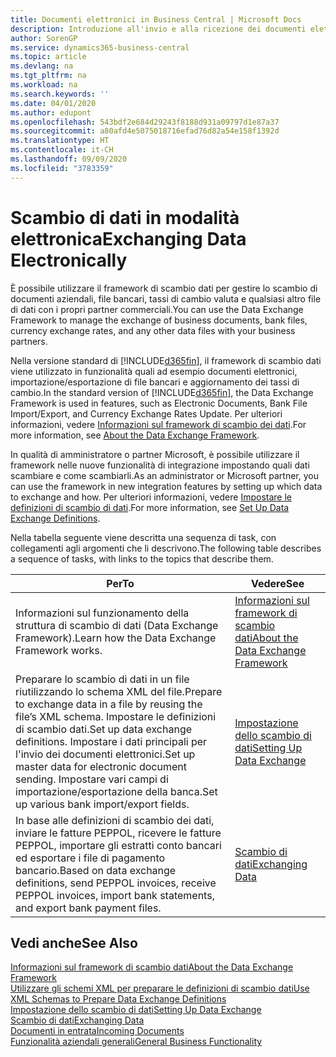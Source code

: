 ```yaml
---
title: Documenti elettronici in Business Central | Microsoft Docs
description: Introduzione all'invio e alla ricezione dei documenti elettronici in Business Central.
author: SorenGP
ms.service: dynamics365-business-central
ms.topic: article
ms.devlang: na
ms.tgt_pltfrm: na
ms.workload: na
ms.search.keywords: ''
ms.date: 04/01/2020
ms.author: edupont
ms.openlocfilehash: 543bdf2e684d29243f8188d931a09797d1e87a37
ms.sourcegitcommit: a80afd4e5075018716efad76d82a54e158f1392d
ms.translationtype: HT
ms.contentlocale: it-CH
ms.lasthandoff: 09/09/2020
ms.locfileid: "3783359"
---
```

# <a name="exchanging-data-electronically"></a><span data-ttu-id="e9f6b-103">Scambio di dati in modalità elettronica</span><span class="sxs-lookup"><span data-stu-id="e9f6b-103">Exchanging Data Electronically</span></span>
<span data-ttu-id="e9f6b-104">È possibile utilizzare il framework di scambio dati per gestire lo scambio di documenti aziendali, file bancari, tassi di cambio valuta e qualsiasi altro file di dati con i propri partner commerciali.</span><span class="sxs-lookup"><span data-stu-id="e9f6b-104">You can use the Data Exchange Framework to manage the exchange of business documents, bank files, currency exchange rates, and any other data files with your business partners.</span></span>

<span data-ttu-id="e9f6b-105">Nella versione standard di [!INCLUDE[d365fin](includes/d365fin_md.md)], il framework di scambio dati viene utilizzato in funzionalità quali ad esempio documenti elettronici, importazione/esportazione di file bancari e aggiornamento dei tassi di cambio.</span><span class="sxs-lookup"><span data-stu-id="e9f6b-105">In the standard version of [!INCLUDE[d365fin](includes/d365fin_md.md)], the Data Exchange Framework is used in features, such as Electronic Documents, Bank File Import/Export, and Currency Exchange Rates Update.</span></span> <span data-ttu-id="e9f6b-106">Per ulteriori informazioni, vedere [Informazioni sul framework di scambio dei dati](across-about-the-data-exchange-framework.md).</span><span class="sxs-lookup"><span data-stu-id="e9f6b-106">For more information, see [About the Data Exchange Framework](across-about-the-data-exchange-framework.md).</span></span>

<span data-ttu-id="e9f6b-107">In qualità di amministratore o partner Microsoft, è possibile utilizzare il framework nelle nuove funzionalità di integrazione impostando quali dati scambiare e come scambiarli.</span><span class="sxs-lookup"><span data-stu-id="e9f6b-107">As an administrator or Microsoft partner, you can use the framework in new integration features by setting up which data to exchange and how.</span></span> <span data-ttu-id="e9f6b-108">Per ulteriori informazioni, vedere [Impostare le definizioni di scambio di dati](across-how-to-set-up-data-exchange-definitions.md).</span><span class="sxs-lookup"><span data-stu-id="e9f6b-108">For more information, see [Set Up Data Exchange Definitions](across-how-to-set-up-data-exchange-definitions.md).</span></span>

<span data-ttu-id="e9f6b-109">Nella tabella seguente viene descritta una sequenza di task, con collegamenti agli argomenti che li descrivono.</span><span class="sxs-lookup"><span data-stu-id="e9f6b-109">The following table describes a sequence of tasks, with links to the topics that describe them.</span></span>  

|<span data-ttu-id="e9f6b-110">Per</span><span class="sxs-lookup"><span data-stu-id="e9f6b-110">To</span></span>|<span data-ttu-id="e9f6b-111">Vedere</span><span class="sxs-lookup"><span data-stu-id="e9f6b-111">See</span></span>|  
|--------|---------|  
|<span data-ttu-id="e9f6b-112">Informazioni sul funzionamento della struttura di scambio di dati (Data Exchange Framework).</span><span class="sxs-lookup"><span data-stu-id="e9f6b-112">Learn how the Data Exchange Framework works.</span></span>|[<span data-ttu-id="e9f6b-113">Informazioni sul framework di scambio dati</span><span class="sxs-lookup"><span data-stu-id="e9f6b-113">About the Data Exchange Framework</span></span>](across-about-the-data-exchange-framework.md)|  
|<span data-ttu-id="e9f6b-114">Preparare lo scambio di dati in un file riutilizzando lo schema XML del file.</span><span class="sxs-lookup"><span data-stu-id="e9f6b-114">Prepare to exchange data in a file by reusing the file’s XML schema.</span></span> <span data-ttu-id="e9f6b-115">Impostare le definizioni di scambio dati.</span><span class="sxs-lookup"><span data-stu-id="e9f6b-115">Set up data exchange definitions.</span></span> <span data-ttu-id="e9f6b-116">Impostare i dati principali per l'invio dei documenti elettronici.</span><span class="sxs-lookup"><span data-stu-id="e9f6b-116">Set up master data for electronic document sending.</span></span> <span data-ttu-id="e9f6b-117">Impostare vari campi di importazione/esportazione della banca.</span><span class="sxs-lookup"><span data-stu-id="e9f6b-117">Set up various bank import/export fields.</span></span>|[<span data-ttu-id="e9f6b-118">Impostazione dello scambio di dati</span><span class="sxs-lookup"><span data-stu-id="e9f6b-118">Setting Up Data Exchange</span></span>](across-set-up-data-exchange.md)|  
|<span data-ttu-id="e9f6b-119">In base alle definizioni di scambio dei dati, inviare le fatture PEPPOL, ricevere le fatture PEPPOL, importare gli estratti conto bancari ed esportare i file di pagamento bancario.</span><span class="sxs-lookup"><span data-stu-id="e9f6b-119">Based on data exchange definitions, send PEPPOL invoices, receive PEPPOL invoices, import bank statements, and export bank payment files.</span></span>|[<span data-ttu-id="e9f6b-120">Scambio di dati</span><span class="sxs-lookup"><span data-stu-id="e9f6b-120">Exchanging Data</span></span>](across-exchange-data.md)|  

## <a name="see-also"></a><span data-ttu-id="e9f6b-121">Vedi anche</span><span class="sxs-lookup"><span data-stu-id="e9f6b-121">See Also</span></span>  
[<span data-ttu-id="e9f6b-122">Informazioni sul framework di scambio dati</span><span class="sxs-lookup"><span data-stu-id="e9f6b-122">About the Data Exchange Framework</span></span>](across-about-the-data-exchange-framework.md)  
[<span data-ttu-id="e9f6b-123">Utilizzare gli schemi XML per preparare le definizioni di scambio dati</span><span class="sxs-lookup"><span data-stu-id="e9f6b-123">Use XML Schemas to Prepare Data Exchange Definitions</span></span>](across-how-to-use-xml-schemas-to-prepare-data-exchange-definitions.md)  
[<span data-ttu-id="e9f6b-124">Impostazione dello scambio di dati</span><span class="sxs-lookup"><span data-stu-id="e9f6b-124">Setting Up Data Exchange</span></span>](across-set-up-data-exchange.md)  
[<span data-ttu-id="e9f6b-125">Scambio di dati</span><span class="sxs-lookup"><span data-stu-id="e9f6b-125">Exchanging Data</span></span>](across-exchange-data.md)  
[<span data-ttu-id="e9f6b-126">Documenti in entrata</span><span class="sxs-lookup"><span data-stu-id="e9f6b-126">Incoming Documents</span></span>](across-income-documents.md)  
[<span data-ttu-id="e9f6b-127">Funzionalità aziendali generali</span><span class="sxs-lookup"><span data-stu-id="e9f6b-127">General Business Functionality</span></span>](ui-across-business-areas.md)
